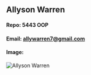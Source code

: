 ## Allyson Warren
#### Repo: 5443 OOP
#### Email: allywarren7@gmail.com
#### Image:
![Allyson Warren](https://imgur.com/a/priwvod)
